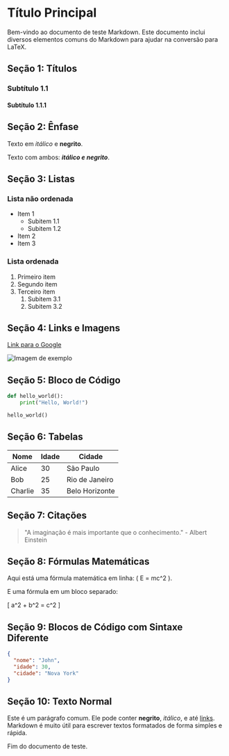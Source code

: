 # Título Principal

Bem-vindo ao documento de teste Markdown. Este documento inclui diversos elementos comuns do Markdown para ajudar na conversão para LaTeX.

## Seção 1: Títulos

### Subtítulo 1.1

#### Subtítulo 1.1.1

## Seção 2: Ênfase

Texto em *itálico* e **negrito**.

Texto com ambos: ***itálico e negrito***.

## Seção 3: Listas

### Lista não ordenada

- Item 1
  - Subitem 1.1
  - Subitem 1.2
- Item 2
- Item 3

### Lista ordenada

1. Primeiro item
2. Segundo item
3. Terceiro item
   1. Subitem 3.1
   2. Subitem 3.2

## Seção 4: Links e Imagens

[Link para o Google](https://www.google.com)

![Imagem de exemplo](https://via.placeholder.com/150)

## Seção 5: Bloco de Código

```python
def hello_world():
    print("Hello, World!")

hello_world()
```

## Seção 6: Tabelas

| Nome       | Idade | Cidade       |
|------------|-------|--------------|
| Alice      | 30    | São Paulo    |
| Bob        | 25    | Rio de Janeiro|
| Charlie    | 35    | Belo Horizonte|

## Seção 7: Citações

> "A imaginação é mais importante que o conhecimento." - Albert Einstein

## Seção 8: Fórmulas Matemáticas

Aqui está uma fórmula matemática em linha: \( E = mc^2 \).

E uma fórmula em um bloco separado:

\[ 
a^2 + b^2 = c^2 
\]

## Seção 9: Blocos de Código com Sintaxe Diferente

```json
{
  "nome": "John",
  "idade": 30,
  "cidade": "Nova York"
}
```

## Seção 10: Texto Normal

Este é um parágrafo comum. Ele pode conter **negrito**, *itálico*, e até [links](https://www.example.com). Markdown é muito útil para escrever textos formatados de forma simples e rápida.

Fim do documento de teste.